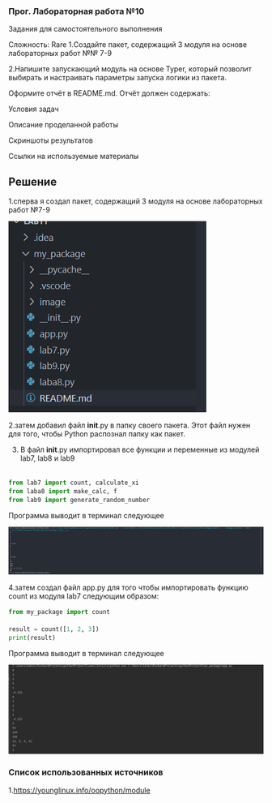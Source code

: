 ### Прог. Лабораторная работа №10
Задания для самостоятельного выполнения

Сложность:
Rare
1.Создайте пакет, содержащий 3 модуля на основе лабораторных работ №№ 7-9

2.Напишите запускающий модуль на основе Typer, который позволит выбирать и настраивать параметры запуска логики из пакета.

Оформите отчёт в README.md. Отчёт должен содержать:

Условия задач

Описание проделанной работы

Скриншоты результатов

Ссылки на используемые материалы

## Решение 
1.сперва я создал пакет, содержащий 3 модуля на основе лабораторных работ №7-9

![1702826652722](image/README/1702826652722.png)

 2.затем добавил файл  __init__.py в папку своего пакета. Этот файл нужен для того, чтобы Python распознал папку как пакет.
 
 3. В файл __init__.py импортировал  все функции и переменные из модулей lab7, lab8 и lab9
```python

from lab7 import count, calculate_xi
from laba8 import make_calc, f
from lab9 import generate_random_number
 ```
 Программа выводит в терминал следующее 

 ![1702827048131](image/README/1702827048131.png)

 4.затем создал файл app.py для того чтобы  импортировать функцию count из модуля lab7 следующим образом:

```python
from my_package import count

result = count([1, 2, 3])
print(result)
```
 Программа выводит в терминал следующее

 ![1702827162699](image/README/1702827162699.png)

### Список использованных источников

1.https://younglinux.info/oopython/module
